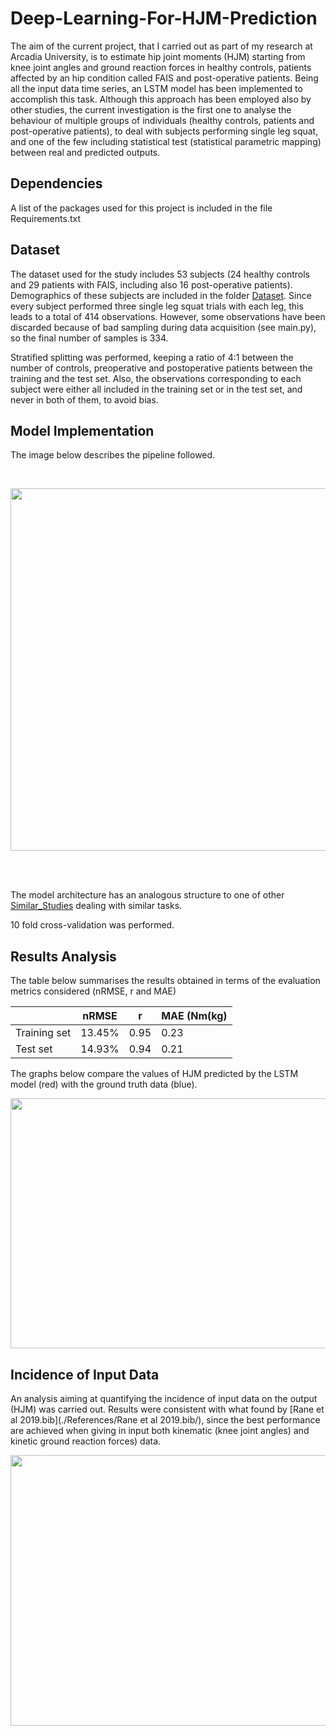 # Deep-Learning-For-HJM-Prediction


The aim of the current project, that I carried out as part of my research at Arcadia University, is to estimate hip joint moments (HJM) starting from knee joint angles and ground reaction forces in healthy controls, patients affected by an hip condition called FAIS and post-operative patients.
Being all the input data time series, an LSTM model has been implemented to accomplish this task.
Although this approach has been employed also by other studies, the current investigation is the first one to analyse the behaviour of multiple groups of individuals (healthy controls, patients and post-operative patients), to deal with subjects performing single leg squat, and one of the few including statistical test (statistical parametric mapping) between real and predicted outputs.

## Dependencies
A list of the packages used for this project is included in the file Requirements.txt

## Dataset
The dataset used for the study includes 53 subjects (24 healthy controls and 29 patients with FAIS, including also 16 post-operative patients). Demographics of these subjects are included in the folder [Dataset](./Dataset/).
Since every subject performed three single leg squat trials with each leg, this leads to a total of 414 observations.
However, some observations have been discarded because of bad sampling during data acquisition (see main.py), so the final number of samples is 334.

Stratified splitting was performed, keeping a ratio of 4:1 between the number of controls, preoperative and postoperative patients between the training and the test set. Also, the observations corresponding to each subject were either all included in the training set or in the test set, and never in both of them, to avoid bias.


## Model Implementation
The image below describes the pipeline followed.

<br>

<p align="center">
  <img src="https://user-images.githubusercontent.com/98240588/230415706-bf5bee5d-1b2a-46e6-a98c-7b06b9526fb6.png" width="700" height="580">
</p>

<br>
<br>

The model architecture has an analogous structure to one of other [Similar_Studies](./References/Similar_Studies/) dealing with similar tasks.

10 fold cross-validation was performed.


## Results Analysis

The table below summarises the results obtained in terms of the evaluation metrics considered (nRMSE, r and MAE)

<table>
<thead>
  <tr>
    <th></th>
    <th>nRMSE</th>
    <th>r</th>
    <th>MAE (Nm(kg)</th>
  </tr>
</thead>
<tbody>
  <tr>
    <td>Training set</td>
    <td>13.45%</td>
    <td>0.95</td>
    <td>0.23</td>
  </tr>
  <tr>
    <td>Test set</td>
    <td>14.93%</td>
    <td>0.94</td>
    <td>0.21</td>
  </tr>
</tbody>
</table>



The graphs below compare the values of HJM predicted by the LSTM model (red) with the ground truth data (blue). 
    <p align="center">
      <img src="https://user-images.githubusercontent.com/98240588/230429667-658ef036-4a2f-4ae8-a5e9-862bf3a8fae1.png" width="600" height="400">
    </p>

## Incidence of Input Data
An analysis aiming at quantifying the incidence of input data on the output (HJM) was carried out. Results were consistent with what found by [Rane et al 2019.bib](./References/Rane et al 2019.bib/), since the best performance are achieved when giving in input both kinematic (knee joint angles) and kinetic ground reaction forces) data.

<p align="center">
  <img src="https://user-images.githubusercontent.com/98240588/230432586-84cca4ae-cd60-4d6d-9e0f-fc03bf8d0d0f.png" width="650" height="433">
</p>





